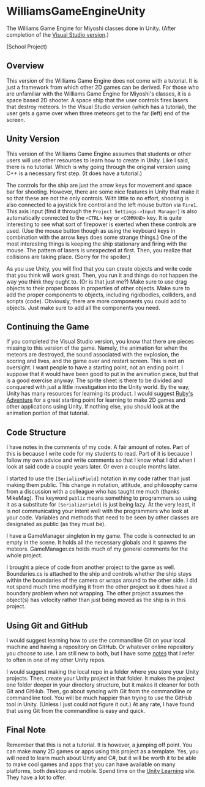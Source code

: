 # WilliamsGameEngineUnity
The Williams Game Engine for Miyoshi classes done in Unity.  (After completion of the [Visual Studio version](https://github.com/MichaelTMiyoshi/WilliamsGameEngineVS2019).)

(School Project)

## Overview
This version of the Williams Game Engine does not come with a tutorial.  It is just a framework from which other 2D games can be derived.  For those who are unfamiliar with the Williams Game Engine for Miyoshi's classes, it is a space based 2D shooter.  A space ship that the user controls fires lasers that destroy meteors.  In the Visual Studio version (which has a tutorial), the user gets a game over when three meteors get to the far (left) end of the screen.

## Unity Version
This version of the Williams Game Engine assumes that students or other users will use other resources to learn how to create in Unity.  Like I said, there is no tutorial.  Which is why going through the original version using C++ is a necessary first step.  (It does have a tutorial.)

The controls for the ship are just the arrow keys for movement and space bar for shooting.  However, there are some nice features in Unity that make it so that these are not the only controls.  With little to no effort, shooting is also connected to a joystick fire control and the left mouse button via `Fire1`.  This axis input (find it through the `Project Settings->Input Manager`) is also automatically connected to the `<CTRL>` key or `<COMMAND>` key.  It is quite interesting to see what sort of firepower is exerted when these controls are used.  (Use the mouse button though as using the keyboard keys in combination with the arrow keys does some strange things.)  One of the most interesting things is keeping the ship stationary and firing with the mouse.  The pattern of lasers is unexpected at first.  Then, you realize that collisions are taking place.  (Sorry for the spoiler.)
  
As you use Unity, you will find that you can create objects and write code that you think will work great.  Then, you run it and things do not happen the way you think they ought to.  (Or is that just me?)  Make sure to use drag objects to their proper boxes in properties of other objects.  Make sure to add the proper components to objects, including rigidbodies, colliders, and scripts (code).  Obviously, there are more components you could add to objects.  Just make sure to add all the components you need.

## Continuing the Game
If you completed the Visual Studio version, you know that there are pieces missing to this version of the game.  Namely, the animation for when the meteors are destroyed, the sound associated with the explosion, the scoring and lives, and the game over and restart screen.  This is not an oversight.  I want people to have a starting point, not an ending point.  I suppose that it would have been good to put in the animation piece, but that is a good exercise anyway.  The sprite sheet is there to be divided and conquered with just a little investigation into the Unity world.  By the way, Unity has many resources for learning its product.  I would suggest [Ruby's Adventure](https://learn.unity.com/project/ruby-s-2d-rpg) for a great starting point for learning to make 2D games and other applications using Unity.  If nothing else, you should look at the animation portion of that tutorial.

## Code Structure
I have notes in the comments of my code.  A fair amount of notes.  Part of this is because I write code for my students to read.  Part of it is because I follow my own advice and write comments so that I know what I did when I look at said code a couple years later.  Or even a couple months later.

I started to use the `[SerializeField]` notation in my code rather than just making them public.  This change in notation, attitude, and philosophy came from a discussion with a colleague who has taught me much (thanks MikeMag).  The keyword `public` means something to programmers so using it as a substitute for `[SerializeField]` is just being lazy.  At the very least, it is not communicating your intent well with the programmers who look at your code.  Variables and methods that need to be seen by other classes are designated as public (as they must be).

I have a GameManager singleton in my game.  The code is connected to an empty in the scene.  It holds all the necessary globals and it spawns the meteors.  GameManager.cs holds much of my general comments for the whole project.

I brought a piece of code from another project to the game as well.  Boundaries.cs is attached to the ship and controls whether the ship stays within the boundaries of the camera or wraps around to the other side.  I did not spend much time modifying it from the other project so it does have a boundary problem when not wrapping.  The other project assumes the object(s) has velocity rather than just being moved as the ship is in this project.

## Using Git and GitHub
I would suggest learning how to use the commandline Git on your local machine and having a repository on GitHub.  Or whatever online repository you choose to use.  I am still new to both, but I have some [notes](https://github.com/MichaelTMiyoshi/BoidsSimulation/blob/master/TerminalGit.md) that I refer to often in one of my other Unity repos.

I would suggest making the local repo in a folder where you store your Unity projects.  Then, create your Unity project in that folder.  It makes the project one folder deeper in your directory structure, but it makes it cleaner for both Git and GitHub.  Then, go about syncing with Git from the commandline or commandline tool.  You will be much happier than trying to use the GitHub tool in Unity.  (Unless I just could not figure it out.)  At any rate, I have found that using Git from the commandline is easy and quick.

## Final Note
Remember that this is not a tutorial.  It is however, a jumping off point.  You can make many 2D games or apps using this project as a template.  Yes, you will need to learn much about Unity and C#, but it will be worth it to be able to make cool games and apps that you can have available on many platforms, both desktop and mobile.  Spend time on the [Unity Learning](https://unity.com/learn) site.  They have a lot to offer.
